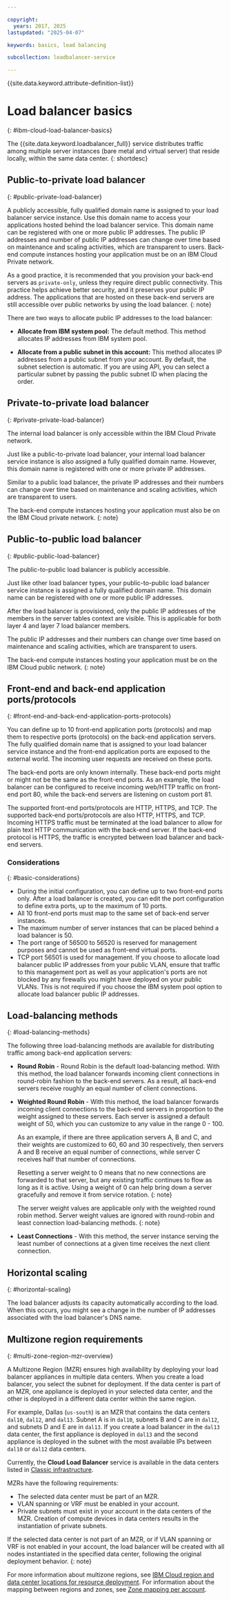 ```yaml
---

copyright:
  years: 2017, 2025
lastupdated: "2025-04-07"

keywords: basics, load balancing

subcollection: loadbalancer-service

---
```


{{site.data.keyword.attribute-definition-list}}

# Load balancer basics
{: #ibm-cloud-load-balancer-basics}

The {{site.data.keyword.loadbalancer_full}} service distributes traffic among multiple server instances (bare metal and virtual server) that reside locally, within the same data center.
{: shortdesc}

## Public-to-private load balancer
{: #public-private-load-balancer}

A publicly accessible, fully qualified domain name is assigned to your load balancer service instance. Use this domain name to access your applications hosted behind the load balancer service. This domain name can be registered with one or more public IP addresses. The public IP addresses and number of public IP addresses can change over time based on maintenance and scaling activities, which are transparent to users. Back-end compute instances hosting your application must be on an IBM Cloud Private network.

As a good practice, it is recommended that you provision your back-end servers as `private-only`, unless they require direct public connectivity. This practice helps achieve better security, and it preserves your public IP address. The applications that are hosted on these back-end servers are still accessible over public networks by using the load balancer.
{: note}  

There are two ways to allocate public IP addresses to the load balancer:

* **Allocate from IBM system pool:** The default method. This method allocates IP addresses from IBM system pool.

* **Allocate from a public subnet in this account:** This method allocates IP addresses from a public subnet from your account. By default, the subnet selection is automatic. If you are using API, you can select a particular subnet by passing the public subnet ID when placing the order.

## Private-to-private load balancer
{: #private-private-load-balancer}

The internal load balancer is only accessible within the IBM Cloud Private network.

Just like a public-to-private load balancer, your internal load balancer service instance is also assigned a fully qualified domain name. However, this domain name is registered with one or more private IP addresses.

Similar to a public load balancer, the private IP addresses and their numbers can change over time based on maintenance and scaling activities, which are transparent to users.

The back-end compute instances hosting your application must also be on the IBM Cloud private network.
{: note}

## Public-to-public load balancer
{: #public-public-load-balancer}

The public-to-public load balancer is publicly accessible.

Just like other load balancer types, your public-to-public load balancer service instance is assigned a fully qualified domain name. This domain name can be registered with one or more public IP addresses.

After the load balancer is provisioned, only the public IP addresses of the members in the server tables context are visible. This is applicable for both layer 4 and layer 7 load balancer members.

The public IP addresses and their numbers can change over time based on maintenance and scaling activities, which are transparent to users.

The back-end compute instances hosting your application must be on the IBM Cloud public network.
{: note}

## Front-end and back-end application ports/protocols
{: #front-end-and-back-end-application-ports-protocols}

You can define up to 10 front-end application ports (protocols) and map them to respective ports (protocols) on the back-end application servers. The fully qualified domain name that is assigned to your load balancer service instance and the front-end application ports are exposed to the external world. The incoming user requests are received on these ports.

The back-end ports are only known internally. These back-end ports might or might not be the same as the front-end ports. As an example, the load balancer can be configured to receive incoming web/HTTP traffic on front-end port 80, while the back-end servers are listening on custom port 81.

The supported front-end ports/protocols are HTTP, HTTPS, and TCP. The supported back-end ports/protocols are also HTTP, HTTPS, and TCP. Incoming HTTPS traffic must be terminated at the load balancer to allow for plain text HTTP communication with the back-end server. If the back-end protocol is HTTPS, the traffic is encrypted between load balancer and back-end servers.

### Considerations
{: #basic-considerations}

* During the initial configuration, you can define up to two front-end ports only. After a load balancer is created, you can edit the port configuration to define extra ports, up to the maximum of 10 ports.
* All 10 front-end ports must map to the same set of back-end server instances.
* The maximum number of server instances that can be placed behind a load balancer is 50.
* The port range of 56500 to 56520 is reserved for management purposes and cannot be used as front-end virtual ports.
* TCP port 56501 is used for management. If you choose to allocate load balancer public IP addresses from your public VLAN, ensure that traffic to this management port as well as your application's ports are not blocked by any firewalls you might have deployed on your public VLANs. This is not required if you choose the IBM system pool option to allocate load balancer public IP addresses.

## Load-balancing methods
{: #load-balancing-methods}

The following three load-balancing methods are available for distributing traffic among back-end application servers:

* **Round Robin** - Round Robin is the default load-balancing method. With this method, the load balancer forwards incoming client connections in round-robin fashion to the back-end servers. As a result, all back-end servers receive roughly an equal number of client connections.

* **Weighted Round Robin** - With this method, the load balancer forwards incoming client connections to the back-end servers in proportion to the weight assigned to these servers. Each server is assigned a default weight of 50, which you can customize to any value in the range 0 - 100.

	As an example, if there are three application servers A, B and C, and their weights are customized to 60, 60 and 30 respectively, then servers A and B receive an equal number of connections, while server C receives half that number of connections.

	Resetting a server weight to 0 means that no new connections are forwarded to that server, but any existing traffic continues to flow as long as it is active. Using a weight of 0 can help bring down a server gracefully and remove it from service rotation.
	{: note}

	The server weight values are applicable only with the weighted round robin method. Server weight values are ignored with round-robin and least connection load-balancing methods.
	{: note}

* **Least Connections** - With this method, the server instance serving the least number of connections at a given time receives the next client connection.

## Horizontal scaling
{: #horizontal-scaling}

The load balancer adjusts its capacity automatically according to the load. When this occurs, you might see a change in the number of IP addresses associated with the load balancer's DNS name.

## Multizone region requirements
{: #multi-zone-region-mzr-overview}

A Multizone Region (MZR) ensures high availability by deploying your load balancer appliances in multiple data centers. When you create a load balancer, you select the subnet for deployment. If the data center is part of an MZR, one appliance is deployed in your selected data center, and the other is deployed in a different data center within the same region.

For example, Dallas (`us-south`) is an MZR that contains the data centers `dal10`, `dal12`, and `dal13`. Subnet A is in `dal10`, subnets B and C are in `dal12`, and subnets D and E are in `dal13`. If you create a load balancer in the `dal13` data center, the first appliance is deployed in `dal13` and the second appliance is deployed in the subnet with the most available IPs between `dal10` or `dal12` data centers.

Currently, the **Cloud Load Balancer** service is available in the data centers listed in [Classic infrastructure](/docs/overview?topic=overview-services_region#iaas-service-infra). 

MZRs have the following requirements:

* The selected data center must be part of an MZR.  
* VLAN spanning or VRF must be enabled in your account.
* Private subnets must exist in your account in the data centers of the MZR. Creation of compute devices in data centers results in the instantiation of private subnets.

If the selected data center is not part of an MZR, or if VLAN spanning or VRF is not enabled in your account, the load balancer will be created with all nodes instantiated in the specified data center, following the original deployment behavior.
{: note}

For more information about multizone regions, see [IBM Cloud region and data center locations for resource deployment](/docs/overview?topic=overview-locations). For information about the mapping between regions and zones, see [Zone mapping per account](/docs/overview?topic=overview-locations#zone-mapping).
